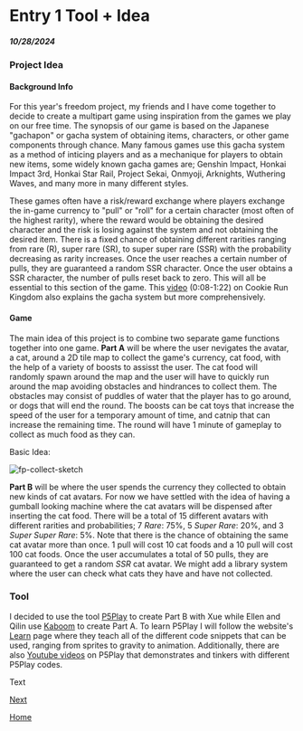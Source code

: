 # Entry 1 Tool + Idea
##### 10/28/2024
### Project Idea
#### Background Info
For this year's freedom project, my friends and I have come together to decide to create a multipart game using inspiration from the games we play on our free time. The synopsis of our game is based on the Japanese "gachapon" or gacha system of obtaining items, characters, or other game components through chance. Many famous games use this gacha system as a method of inticing players and as a mechanique for players to obtain new items, some widely known gacha games are; Genshin Impact, Honkai Impact 3rd, Honkai Star Rail, Project Sekai, Onmyoji, Arknights, Wuthering Waves, and many more in many different styles. 

These games often have a risk/reward exchange where players exchange the in-game currency to "pull" or "roll" for a certain character (most often of the highest rarity), where the reward would be obtaining the desired character and the risk is losing against the system and not obtaining the desired item. There is a fixed chance of obtaining different rarities ranging from rare (R), super rare (SR), to super super rare (SSR) with the probability decreasing as rarity increases. Once the user reaches a certain number of pulls, they are guaranteed a random SSR character. Once the user obtains a SSR character, the number of pulls reset back to zero. This will all be essential to this section of the game. This [video](https://youtu.be/s_v_g72w-6M?si=7Hdjcp8Kz28orYRe) (0:08-1:22) on Cookie Run Kingdom also explains the gacha system but more comprehensively.

#### Game
The main idea of this project is to combine two separate game functions together into one game. **Part A** will be where the user nevigates the avatar, a cat, around a 2D tile map to collect the game's currency, cat food, with the help of a variety of boosts to assisst the user. The cat food will randomly spawn around the map and the user will have to quickly run around the map avoiding obstacles and hindrances to collect them. The obstacles may consist of puddles of water that the player has to go around, or dogs that will end the round. The boosts can be cat toys that increase the speed of the user for a temporary amount of time, and catnip that can increase the remaining time. The round will have 1 minute of gameplay to collect as much food as they can.

Basic Idea:

![fp-collect-sketch](https://github.com/user-attachments/assets/66b85fdb-5091-4a36-b22e-cdc02b83c559)

**Part B** will be where the user spends the currency they collected to obtain new kinds of cat avatars. For now we have settled with the idea of having a gumball looking machine where the cat avatars will be dispensed after inserting the cat food. There will be a total of 15 different avatars with different rarities and probabilities; 7 *Rare*: 75%, 5 *Super Rare*: 20%, and 3 *Super Super Rare*: 5%. Note that there is the chance of obtaining the same cat avatar more than once. 1 pull will cost 10 cat foods and a 10 pull will cost 100 cat foods. Once the user accumulates a total of 50 pulls, they are guaranteed to get a random *SSR* cat avatar. We might add a library system where the user can check what cats they have and have not collected.

### Tool
I decided to use the tool [P5Play](https://p5play.org/) to create Part B with Xue while Ellen and Qilin use [Kaboom](https://kaboomjs.com/) to create Part A. To learn P5Play I will follow the website's [Learn](https://p5play.org/learn/) page where they teach all of the different code snippets that can be used, ranging from sprites to gravity to animation. Additionally, there are also [Youtube videos](https://www.youtube.com/@davidbouchard) on P5Play that demonstrates and tinkers with different P5Play codes.

Text

[Next](entry02.md)

[Home](../README.md)
